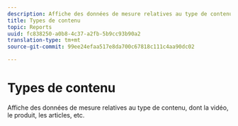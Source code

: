 ```yaml
---
description: Affiche des données de mesure relatives au type de contenu, dont la vidéo, le produit, les articles, etc.
title: Types de contenu
topic: Reports
uuid: fc838250-a0b8-4c37-a2fb-5b9cc93b90a2
translation-type: tm+mt
source-git-commit: 99ee24efaa517e8da700c67818c111c4aa90dc02

---
```



# Types de contenu

Affiche des données de mesure relatives au type de contenu, dont la vidéo, le produit, les articles, etc.


